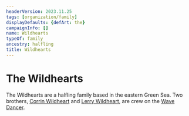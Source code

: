 ```yaml
---
headerVersion: 2023.11.25
tags: [organization/family]
displayDefaults: {defArt: the}
campaignInfo: []
name: Wildhearts
typeOf: family
ancestry: halfling
title: Wildhearts
---
```

# The Wildhearts

The Wildhearts are a halfling family based in the eastern Green Sea. Two brothers, [Corrin Wildheart](<../../people/halflings/corrin-wildheart.md>) and [Lerry Wildheart](<../../people/halflings/lerry-wildheart.md>), are crew on the [Wave Dancer](<../../things/ships/wave-dancer.md>). 

